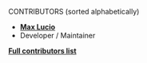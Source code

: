 CONTRIBUTORS (sorted alphabetically)

* **[Max Lucio](https://github.com/MaxLucio528)**
* Developer / Maintainer

**[Full contributors list](https://github.com/MaxLucio528/CalculatorProject/graphs/contributors)**
